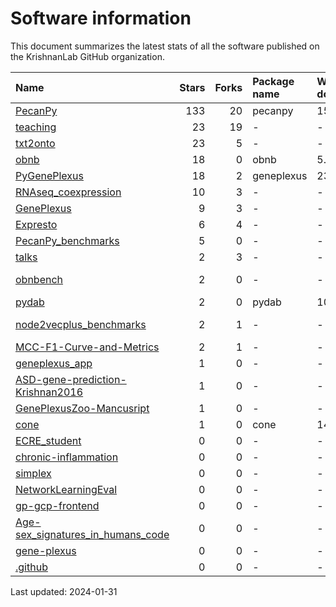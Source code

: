 # Software information

This document summarizes the latest stats of all the software published on the
KrishnanLab GitHub organization.

| Name                                                                                                  |   Stars |   Forks | Package name   | Weekly downloads   | Monthly downloads   | Zenodo                                                                                                                                                                                                             |
|:------------------------------------------------------------------------------------------------------|--------:|--------:|:---------------|:-------------------|:--------------------|:-------------------------------------------------------------------------------------------------------------------------------------------------------------------------------------------------------------------|
| [PecanPy](https://github.com/krishnanlab/PecanPy)                                                     |     133 |      20 | pecanpy        | 157.0              | 602.0               | [![DOI](https://zenodo.org/badge/DOI/10.5281/zenodo.6386437.svg)](https://doi.org/10.5281/zenodo.6386437)                                                                                                          |
| [teaching](https://github.com/krishnanlab/teaching)                                                   |      23 |      19 | -              | -                  | -                   | -                                                                                                                                                                                                                  |
| [txt2onto](https://github.com/krishnanlab/txt2onto)                                                   |      23 |       5 | -              | -                  | -                   | -                                                                                                                                                                                                                  |
| [obnb](https://github.com/krishnanlab/obnb)                                                           |      18 |       0 | obnb           | 5.0                | 22.0                | -                                                                                                                                                                                                                  |
| [PyGenePlexus](https://github.com/krishnanlab/PyGenePlexus)                                           |      18 |       2 | geneplexus     | 23.0               | 126.0               | [![DOI](https://zenodo.org/badge/DOI/10.5281/zenodo.6383205.svg)](https://doi.org/10.5281/zenodo.6383205)                                                                                                          |
| [RNAseq_coexpression](https://github.com/krishnanlab/RNAseq_coexpression)                             |      10 |       3 | -              | -                  | -                   | -                                                                                                                                                                                                                  |
| [GenePlexus](https://github.com/krishnanlab/GenePlexus)                                               |       9 |       3 | -              | -                  | -                   | -                                                                                                                                                                                                                  |
| [Expresto](https://github.com/krishnanlab/Expresto)                                                   |       6 |       4 | -              | -                  | -                   | -                                                                                                                                                                                                                  |
| [PecanPy_benchmarks](https://github.com/krishnanlab/PecanPy_benchmarks)                               |       5 |       0 | -              | -                  | -                   | -                                                                                                                                                                                                                  |
| [talks](https://github.com/krishnanlab/talks)                                                         |       2 |       3 | -              | -                  | -                   | -                                                                                                                                                                                                                  |
| [obnbench](https://github.com/krishnanlab/obnbench)                                                   |       2 |       0 | -              | -                  | -                   | [![DOI](https://zenodo.org/badge/DOI/10.5281/zenodo.8048305.svg)](https://doi.org/10.5281/zenodo.8048305)[![DOI](https://zenodo.org/badge/DOI/10.5281/zenodo.8045270.svg)](https://doi.org/10.5281/zenodo.8045270) |
| [pydab](https://github.com/krishnanlab/pydab)                                                         |       2 |       0 | pydab          | 10.0               | 38.0                | -                                                                                                                                                                                                                  |
| [node2vecplus_benchmarks](https://github.com/krishnanlab/node2vecplus_benchmarks)                     |       2 |       1 | -              | -                  | -                   | [![DOI](https://zenodo.org/badge/DOI/10.5281/zenodo.7573612.svg)](https://doi.org/10.5281/zenodo.7573612)[![DOI](https://zenodo.org/badge/DOI/10.5281/zenodo.7007164.svg)](https://doi.org/10.5281/zenodo.7007164) |
| [MCC-F1-Curve-and-Metrics](https://github.com/krishnanlab/MCC-F1-Curve-and-Metrics)                   |       2 |       1 | -              | -                  | -                   | -                                                                                                                                                                                                                  |
| [geneplexus_app](https://github.com/krishnanlab/geneplexus_app)                                       |       1 |       0 | -              | -                  | -                   | -                                                                                                                                                                                                                  |
| [ASD-gene-prediction-Krishnan2016](https://github.com/krishnanlab/ASD-gene-prediction-Krishnan2016)   |       1 |       0 | -              | -                  | -                   | -                                                                                                                                                                                                                  |
| [GenePlexusZoo-Mancusript](https://github.com/krishnanlab/GenePlexusZoo-Mancusript)                   |       1 |       0 | -              | -                  | -                   | -                                                                                                                                                                                                                  |
| [cone](https://github.com/krishnanlab/cone)                                                           |       1 |       0 | cone           | 14.0               | 42.0                | -                                                                                                                                                                                                                  |
| [ECRE_student](https://github.com/krishnanlab/ECRE_student)                                           |       0 |       0 | -              | -                  | -                   | -                                                                                                                                                                                                                  |
| [chronic-inflammation](https://github.com/krishnanlab/chronic-inflammation)                           |       0 |       0 | -              | -                  | -                   | -                                                                                                                                                                                                                  |
| [simplex](https://github.com/krishnanlab/simplex)                                                     |       0 |       0 | -              | -                  | -                   | -                                                                                                                                                                                                                  |
| [NetworkLearningEval](https://github.com/krishnanlab/NetworkLearningEval)                             |       0 |       0 | -              | -                  | -                   | -                                                                                                                                                                                                                  |
| [gp-gcp-frontend](https://github.com/krishnanlab/gp-gcp-frontend)                                     |       0 |       0 | -              | -                  | -                   | -                                                                                                                                                                                                                  |
| [Age-sex_signatures_in_humans_code](https://github.com/krishnanlab/Age-sex_signatures_in_humans_code) |       0 |       0 | -              | -                  | -                   | -                                                                                                                                                                                                                  |
| [gene-plexus](https://github.com/krishnanlab/gene-plexus)                                             |       0 |       0 | -              | -                  | -                   | -                                                                                                                                                                                                                  |
| [.github](https://github.com/krishnanlab/.github)                                                     |       0 |       0 | -              | -                  | -                   | -                                                                                                                                                                                                                  |

Last updated: 2024-01-31